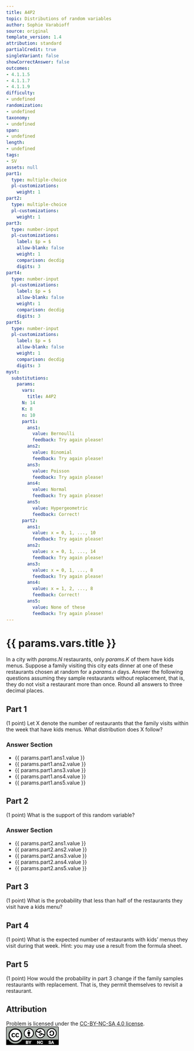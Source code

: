 ```yaml
---
title: A4P2
topic: Distributions of random variables
author: Sophie Varabioff
source: original
template_version: 1.4
attribution: standard
partialCredit: true
singleVariant: false
showCorrectAnswer: false
outcomes:
- 4.1.1.5
- 4.1.1.7
- 4.1.1.9
difficulty:
- undefined
randomization:
- undefined
taxonomy:
- undefined
span:
- undefined
length:
- undefined
tags:
- SV
assets: null
part1:
  type: multiple-choice
  pl-customizations:
    weight: 1
part2:
  type: multiple-choice
  pl-customizations:
    weight: 1
part3:
  type: number-input
  pl-customizations:
    label: $p = $
    allow-blank: false
    weight: 1
    comparison: decdig
    digits: 3
part4:
  type: number-input
  pl-customizations:
    label: $p = $
    allow-blank: false
    weight: 1
    comparison: decdig
    digits: 3
part5:
  type: number-input
  pl-customizations:
    label: $p = $
    allow-blank: false
    weight: 1
    comparison: decdig
    digits: 3
myst:
  substitutions:
    params:
      vars:
        title: A4P2
      N: 14
      K: 8
      n: 10
      part1:
        ans1:
          value: Bernoulli
          feedback: Try again please!
        ans2:
          value: Binomial
          feedback: Try again please!
        ans3:
          value: Poisson
          feedback: Try again please!
        ans4:
          value: Normal
          feedback: Try again please!
        ans5:
          value: Hypergeometric
          feedback: Correct!
      part2:
        ans1:
          value: x = 0, 1, ..., 10
          feedback: Try again please!
        ans2:
          value: x = 0, 1, ..., 14
          feedback: Try again please!
        ans3:
          value: x = 0, 1, ..., 8
          feedback: Try again please!
        ans4:
          value: x = 1, 2, ..., 8
          feedback: Correct!
        ans5:
          value: None of these
          feedback: Try again please!
---
```

# {{ params.vars.title }}
In a city with ${{ params.N }}$ restaurants, only ${{ params.K }}$ of them have kids menus. Suppose a family visiting this city eats dinner at one of these restaurants chosen at random for a ${{ params.n }}$ days. Answer the following questions assuming they sample restaurants without replacement, that is, they do not visit a restaurant more than once. Round all answers to three decimal places.

## Part 1

(1 point) Let X denote the number of restaurants that the family visits within the week that have kids menus. What distribution does X follow?

### Answer Section

- {{ params.part1.ans1.value }}
- {{ params.part1.ans2.value }}
- {{ params.part1.ans3.value }}
- {{ params.part1.ans4.value }}
- {{ params.part1.ans5.value }}

## Part 2

(1 point) What is the support of this random variable?

### Answer Section

- {{ params.part2.ans1.value }}
- {{ params.part2.ans2.value }}
- {{ params.part2.ans3.value }}
- {{ params.part2.ans4.value }}
- {{ params.part2.ans5.value }}

## Part 3

(1 point) What is the probability that less than half of the restaurants they visit have a kids menu?

## Part 4

(1 point) What is the expected number of restaurants with kids’ menus they visit during that week. Hint: you may use a result from the formula sheet.

## Part 5

(1 point) How would the probability in part 3 change if the family samples restaurants with replacement. That is, they permit themselves to revisit a restaurant.

## Attribution

Problem is licensed under the [CC-BY-NC-SA 4.0 license](https://creativecommons.org/licenses/by-nc-sa/4.0/).<br> ![The Creative Commons 4.0 license requiring attribution-BY, non-commercial-NC, and share-alike-SA license.](https://raw.githubusercontent.com/firasm/bits/master/by-nc-sa.png)